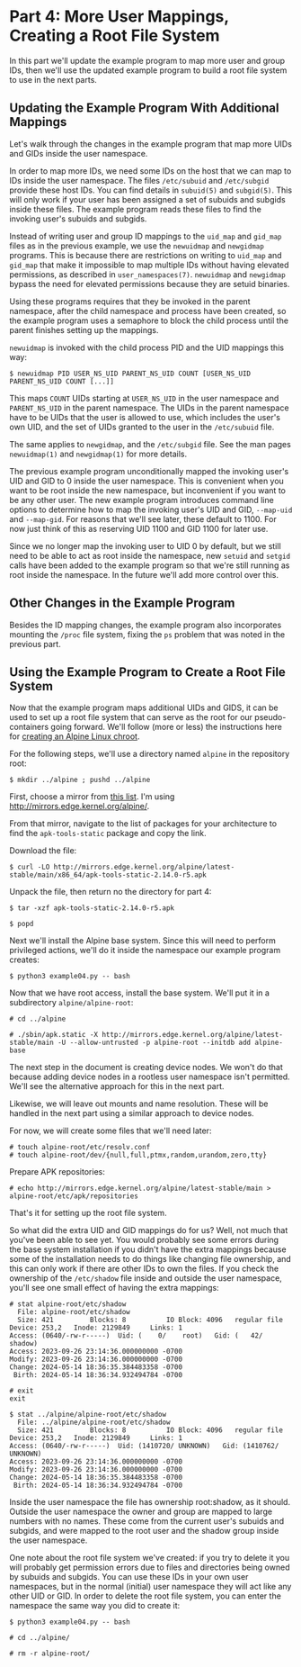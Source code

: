 # Part 4: More User Mappings, Creating a Root File System

In this part we'll update the example program to map more user and group IDs,
then we'll use the updated example program to build a root file system to use in
the next parts.

## Updating the Example Program With Additional Mappings

Let's walk through the changes in the example program that map more UIDs and
GIDs inside the user namespace.

In order to map more IDs, we need some IDs on the host that we can map to IDs
inside the user namespace. The files `/etc/subuid` and `/etc/subgid` provide
these host IDs. You can find details in `subuid(5)` and `subgid(5)`. This will
only work if your user has been assigned a set of subuids and subgids inside
these files. The example program reads these files to find the invoking user's
subuids and subgids.

Instead of writing user and group ID mappings to the `uid_map` and `gid_map`
files as in the previous example, we use the `newuidmap` and `newgidmap`
programs. This is because there are restrictions on writing to `uid_map` and
`gid_map` that make it impossible to map multiple IDs without having elevated
permissions, as described in `user_namespaces(7)`. `newuidmap` and `newgidmap`
bypass the need for elevated permissions because they are setuid binaries.

Using these programs requires that they be invoked in the parent namespace,
after the child namespace and process have been created, so the example program
uses a semaphore to block the child process until the parent finishes setting up
the mappings.

`newuidmap` is invoked with the child process PID and the UID mappings this way:

    $ newuidmap PID USER_NS_UID PARENT_NS_UID COUNT [USER_NS_UID PARENT_NS_UID COUNT [...]]

This maps `COUNT` UIDs starting at `USER_NS_UID` in the user namespace and
`PARENT_NS_UID` in the parent namespace. The UIDs in the parent namespace have
to be UIDs that the user is allowed to use, which includes the user's own UID,
and the set of UIDs granted to the user in the `/etc/subuid` file.

The same applies to `newgidmap`, and the `/etc/subgid` file. See the man pages
`newuidmap(1)` and `newgidmap(1)` for more details.

The previous example program unconditionally mapped the invoking user's UID and
GID to 0 inside the user namespace. This is convenient when you want to be root
inside the new namespace, but inconvenient if you want to be any other user. The
new example program introduces command line options to determine how to map the
invoking user's UID and GID, `--map-uid` and `--map-gid`. For reasons that we'll
see later, these default to 1100. For now just think of this as reserving UID
1100 and GID 1100 for later use.

Since we no longer map the invoking user to UID 0 by default, but we still need
to be able to act as root inside the namespace, new `setuid` and `setgid` calls
have been added to the example program so that we're still running as root
inside the namespace. In the future we'll add more control over this.

## Other Changes in the Example Program

Besides the ID mapping changes, the example program also incorporates mounting
the `/proc` file system, fixing the `ps` problem that was noted in the previous
part.

## Using the Example Program to Create a Root File System

Now that the example program maps additional UIDs and GIDS, it can be used to
set up a root file system that can serve as the root for our pseudo-containers
going forward. We'll follow (more or less) the instructions here for [creating
an Alpine Linux chroot](https://wiki.alpinelinux.org/wiki/Alpine_Linux_in_a_chroot).

For the following steps, we'll use a directory named `alpine` in the
repository root:

    $ mkdir ../alpine ; pushd ../alpine

First, choose a mirror from [this
list](https://dl-cdn.alpinelinux.org/alpine/MIRRORS.txt). I'm using
http://mirrors.edge.kernel.org/alpine/.

From that mirror, navigate to the list of packages for your architecture to find
the `apk-tools-static` package and copy the link.

Download the file:

    $ curl -LO http://mirrors.edge.kernel.org/alpine/latest-stable/main/x86_64/apk-tools-static-2.14.0-r5.apk

Unpack the file, then return no the directory for part 4:

    $ tar -xzf apk-tools-static-2.14.0-r5.apk

    $ popd

Next we'll install the Alpine base system. Since this will need to perform
privileged actions, we'll do it inside the namespace our example program
creates:

    $ python3 example04.py -- bash

Now that we have root access, install the base system. We'll put it in a
subdirectory `alpine/alpine-root`:

    # cd ../alpine

    # ./sbin/apk.static -X http://mirrors.edge.kernel.org/alpine/latest-stable/main -U --allow-untrusted -p alpine-root --initdb add alpine-base

The next step in the document is creating device nodes. We won't do that because
adding device nodes in a rootless user namespace isn't permitted. We'll see the
alternative approach for this in the next part.

Likewise, we will leave out mounts and name resolution. These will be handled in
the next part using a similar approach to device nodes.

For now, we will create some files that we'll need later:

    # touch alpine-root/etc/resolv.conf
    # touch alpine-root/dev/{null,full,ptmx,random,urandom,zero,tty}

Prepare APK repositories:

    # echo http://mirrors.edge.kernel.org/alpine/latest-stable/main > alpine-root/etc/apk/repositories

That's it for setting up the root file system.

So what did the extra UID and GID mappings do for us? Well, not much that you've
been able to see yet. You would probably see some errors during the base system
installation if you didn't have the extra mappings because some of the
installation needs to do things like changing file ownership, and this can only
work if there are other IDs to own the files. If you check the ownership of the
`/etc/shadow` file inside and outside the user namespace, you'll see one small
effect of having the extra mappings:

    # stat alpine-root/etc/shadow
      File: alpine-root/etc/shadow
      Size: 421       	Blocks: 8          IO Block: 4096   regular file
    Device: 253,2	Inode: 2129849     Links: 1
    Access: (0640/-rw-r-----)  Uid: (    0/    root)   Gid: (   42/  shadow)
    Access: 2023-09-26 23:14:36.000000000 -0700
    Modify: 2023-09-26 23:14:36.000000000 -0700
    Change: 2024-05-14 18:36:35.384483358 -0700
     Birth: 2024-05-14 18:36:34.932494784 -0700

    # exit
    exit

    $ stat ../alpine/alpine-root/etc/shadow
      File: ../alpine/alpine-root/etc/shadow
      Size: 421       	Blocks: 8          IO Block: 4096   regular file
    Device: 253,2	Inode: 2129849     Links: 1
    Access: (0640/-rw-r-----)  Uid: (1410720/ UNKNOWN)   Gid: (1410762/ UNKNOWN)
    Access: 2023-09-26 23:14:36.000000000 -0700
    Modify: 2023-09-26 23:14:36.000000000 -0700
    Change: 2024-05-14 18:36:35.384483358 -0700
     Birth: 2024-05-14 18:36:34.932494784 -0700

Inside the user namespace the file has ownership root:shadow, as it should.
Outside the user namespace the owner and group are mapped to large numbers with
no names. These come from the current user's subuids and subgids, and were mapped
to the root user and the shadow group inside the user namespace.

One note about the root file system we've created: if you try to delete it you
will probably get permission errors due to files and directories being owned by
subuids and subgids. You can use these IDs in your own user namespaces, but in
the normal (initial) user namespace they will act like any other UID or GID. In
order to delete the root file system, you can enter the namespace the same way
you did to create it:

    $ python3 example04.py -- bash

    # cd ../alpine/

    # rm -r alpine-root/
